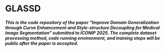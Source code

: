 # GLASSD

##### This is the code repository of the paper *"Improve Domain Generalization through Curve Enhancement and Style-structure Decoupling for Medical Image Segmentation"* submitted to ICONIP 2025. The complete dataset processing method, code running environment, and training steps will be public after the paper is accepted.